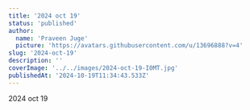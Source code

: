 ```yaml
---
title: '2024 oct 19'
status: 'published'
author:
  name: 'Praveen Juge'
  picture: 'https://avatars.githubusercontent.com/u/13696888?v=4'
slug: '2024-oct-19'
description: ''
coverImage: '../../images/2024-oct-19-I0MT.jpg'
publishedAt: '2024-10-19T11:34:43.533Z'
---
```


2024 oct 19